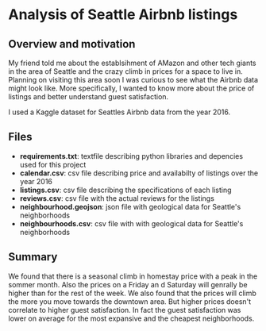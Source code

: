# Analysis of Seattle Airbnb listings

## Overview and motivation
My friend told me about the establsihment of AMazon and other tech giants in the area of Seattle and the crazy climb in prices for a space to live in. Planning on visiting this area soon I was curious to see what the Airbnb data might look like. More specifically, I wanted to know more about the price of listings and better understand guest satisfaction.

I used a Kaggle dataset for Seattles Airbnb data from the year 2016.

## Files
- **requirements.txt**: textfile describing python libraries and depencies used for this project
- **calendar.csv**: csv file describing price and availabilty of listings over the year 2016
- **listings.csv**: csv file describing the specifications of each listing
- **reviews.csv**: csv file with the actual reviews for the listings
- **neighbourhood.geojson**: json file with geological data for Seattle's neighborhoods
- **neighbourhoods.csv**: csv file with with geological data for Seattle's neighborhoods

## Summary
We found that there is a seasonal climb in homestay price with a peak in the sommer month. Also the prices on a Friday an d Saturday will genrally be higher than for the rest of the week.
We also found that the prices will climb the more you move towards the downtown area. But higher prices doesn't correlate to higher guest satisfaction. In fact the guest satisfaction was lower on average for the most expansive and the cheapest neighborhoods.
